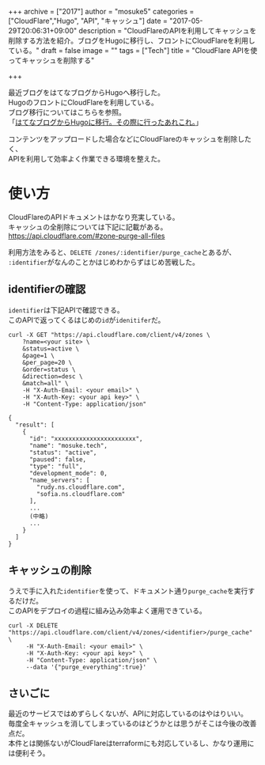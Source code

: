 +++
archive = ["2017"]
author = "mosuke5"
categories = ["CloudFlare","Hugo", "API", "キャッシュ"]
date = "2017-05-29T20:06:31+09:00"
description = "CloudFlareのAPIを利用してキャッシュを削除する方法を紹介。ブログをHugoに移行し、フロントにCloudFlareを利用している。"
draft = false
image = ""
tags = ["Tech"]
title = "CloudFlare APIを使ってキャッシュを削除する"

+++

最近ブログをはてなブログからHugoへ移行した。  
HugoのフロントにCloudFlareを利用している。  
ブログ移行についてはこちらを参照。  
「[はてなブログからHugoに移行。その際に行ったあれこれ。](https://blog.mosuke.tech/entry/2017/05/28/blog_migration/)」

コンテンツをアップロードした場合などにCloudFlareのキャッシュを削除したく、  
APIを利用して効率よく作業できる環境を整えた。

<!--more-->

# 使い方
CloudFlareのAPIドキュメントはかなり充実している。  
キャッシュの全削除については下記に記載がある。  
https://api.cloudflare.com/#zone-purge-all-files

利用方法をみると、`DELETE /zones/:identifier/purge_cache`とあるが、  
`:identifier`がなんのことかはじめわからずはじめ苦戦した。

## identifierの確認
`identifier`は下記APIで確認できる。  
このAPIで返ってくるはじめの`id`が`idenitifer`だ。

```
curl -X GET "https://api.cloudflare.com/client/v4/zones \
    ?name=<your site> \
    &status=active \
    &page=1 \
    &per_page=20 \
    &order=status \
    &direction=desc \
    &match=all" \
    -H "X-Auth-Email: <your email>" \
    -H "X-Auth-Key: <your api key>" \
    -H "Content-Type: application/json" 
```

```
{
  "result": [
    {
      "id": "xxxxxxxxxxxxxxxxxxxxxxx",
      "name": "mosuke.tech",
      "status": "active",
      "paused": false,
      "type": "full",
      "development_mode": 0,
      "name_servers": [
        "rudy.ns.cloudflare.com",
        "sofia.ns.cloudflare.com"
      ],
      ...
      (中略)
      ...
    }
  ]
}
```

## キャッシュの削除
うえで手に入れた`identifier`を使って、ドキュメント通り`purge_cache`を実行するだけだ。  
このAPIをデプロイの過程に組み込み効率よく運用できている。

```
curl -X DELETE "https://api.cloudflare.com/client/v4/zones/<identifier>/purge_cache" \
     -H "X-Auth-Email: <your email>" \
     -H "X-Auth-Key: <your api key>" \
     -H "Content-Type: application/json" \
     --data '{"purge_everything":true}'
```

## さいごに
最近のサービスではめずらしくないが、APIに対応しているのはやはりいい。  
毎度全キャッシュを消してしまっているのはどうかとは思うがそこは今後の改善点だ。  
本件とは関係ないがCloudFlareはterraformにも対応しているし、かなり運用には便利そう。